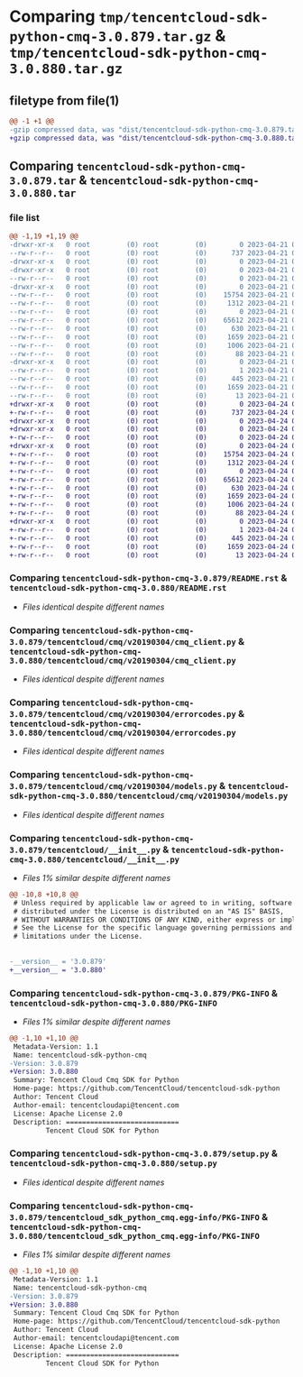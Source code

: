 # Comparing `tmp/tencentcloud-sdk-python-cmq-3.0.879.tar.gz` & `tmp/tencentcloud-sdk-python-cmq-3.0.880.tar.gz`

## filetype from file(1)

```diff
@@ -1 +1 @@
-gzip compressed data, was "dist/tencentcloud-sdk-python-cmq-3.0.879.tar", last modified: Fri Apr 21 00:41:09 2023, max compression
+gzip compressed data, was "dist/tencentcloud-sdk-python-cmq-3.0.880.tar", last modified: Mon Apr 24 02:56:27 2023, max compression
```

## Comparing `tencentcloud-sdk-python-cmq-3.0.879.tar` & `tencentcloud-sdk-python-cmq-3.0.880.tar`

### file list

```diff
@@ -1,19 +1,19 @@
-drwxr-xr-x   0 root         (0) root         (0)        0 2023-04-21 00:41:09.000000 tencentcloud-sdk-python-cmq-3.0.879/
--rw-r--r--   0 root         (0) root         (0)      737 2023-04-21 00:41:09.000000 tencentcloud-sdk-python-cmq-3.0.879/README.rst
-drwxr-xr-x   0 root         (0) root         (0)        0 2023-04-21 00:41:09.000000 tencentcloud-sdk-python-cmq-3.0.879/tencentcloud/
-drwxr-xr-x   0 root         (0) root         (0)        0 2023-04-21 00:41:09.000000 tencentcloud-sdk-python-cmq-3.0.879/tencentcloud/cmq/
--rw-r--r--   0 root         (0) root         (0)        0 2023-04-21 00:41:09.000000 tencentcloud-sdk-python-cmq-3.0.879/tencentcloud/cmq/__init__.py
-drwxr-xr-x   0 root         (0) root         (0)        0 2023-04-21 00:41:09.000000 tencentcloud-sdk-python-cmq-3.0.879/tencentcloud/cmq/v20190304/
--rw-r--r--   0 root         (0) root         (0)    15754 2023-04-21 00:41:09.000000 tencentcloud-sdk-python-cmq-3.0.879/tencentcloud/cmq/v20190304/cmq_client.py
--rw-r--r--   0 root         (0) root         (0)     1312 2023-04-21 00:41:09.000000 tencentcloud-sdk-python-cmq-3.0.879/tencentcloud/cmq/v20190304/errorcodes.py
--rw-r--r--   0 root         (0) root         (0)        0 2023-04-21 00:41:09.000000 tencentcloud-sdk-python-cmq-3.0.879/tencentcloud/cmq/v20190304/__init__.py
--rw-r--r--   0 root         (0) root         (0)    65612 2023-04-21 00:41:09.000000 tencentcloud-sdk-python-cmq-3.0.879/tencentcloud/cmq/v20190304/models.py
--rw-r--r--   0 root         (0) root         (0)      630 2023-04-21 00:41:09.000000 tencentcloud-sdk-python-cmq-3.0.879/tencentcloud/__init__.py
--rw-r--r--   0 root         (0) root         (0)     1659 2023-04-21 00:41:09.000000 tencentcloud-sdk-python-cmq-3.0.879/PKG-INFO
--rw-r--r--   0 root         (0) root         (0)     1006 2023-04-21 00:41:09.000000 tencentcloud-sdk-python-cmq-3.0.879/setup.py
--rw-r--r--   0 root         (0) root         (0)       88 2023-04-21 00:41:09.000000 tencentcloud-sdk-python-cmq-3.0.879/setup.cfg
-drwxr-xr-x   0 root         (0) root         (0)        0 2023-04-21 00:41:09.000000 tencentcloud-sdk-python-cmq-3.0.879/tencentcloud_sdk_python_cmq.egg-info/
--rw-r--r--   0 root         (0) root         (0)        1 2023-04-21 00:41:09.000000 tencentcloud-sdk-python-cmq-3.0.879/tencentcloud_sdk_python_cmq.egg-info/dependency_links.txt
--rw-r--r--   0 root         (0) root         (0)      445 2023-04-21 00:41:09.000000 tencentcloud-sdk-python-cmq-3.0.879/tencentcloud_sdk_python_cmq.egg-info/SOURCES.txt
--rw-r--r--   0 root         (0) root         (0)     1659 2023-04-21 00:41:09.000000 tencentcloud-sdk-python-cmq-3.0.879/tencentcloud_sdk_python_cmq.egg-info/PKG-INFO
--rw-r--r--   0 root         (0) root         (0)       13 2023-04-21 00:41:09.000000 tencentcloud-sdk-python-cmq-3.0.879/tencentcloud_sdk_python_cmq.egg-info/top_level.txt
+drwxr-xr-x   0 root         (0) root         (0)        0 2023-04-24 02:56:27.000000 tencentcloud-sdk-python-cmq-3.0.880/
+-rw-r--r--   0 root         (0) root         (0)      737 2023-04-24 02:56:26.000000 tencentcloud-sdk-python-cmq-3.0.880/README.rst
+drwxr-xr-x   0 root         (0) root         (0)        0 2023-04-24 02:56:27.000000 tencentcloud-sdk-python-cmq-3.0.880/tencentcloud/
+drwxr-xr-x   0 root         (0) root         (0)        0 2023-04-24 02:56:27.000000 tencentcloud-sdk-python-cmq-3.0.880/tencentcloud/cmq/
+-rw-r--r--   0 root         (0) root         (0)        0 2023-04-24 02:56:26.000000 tencentcloud-sdk-python-cmq-3.0.880/tencentcloud/cmq/__init__.py
+drwxr-xr-x   0 root         (0) root         (0)        0 2023-04-24 02:56:27.000000 tencentcloud-sdk-python-cmq-3.0.880/tencentcloud/cmq/v20190304/
+-rw-r--r--   0 root         (0) root         (0)    15754 2023-04-24 02:56:26.000000 tencentcloud-sdk-python-cmq-3.0.880/tencentcloud/cmq/v20190304/cmq_client.py
+-rw-r--r--   0 root         (0) root         (0)     1312 2023-04-24 02:56:26.000000 tencentcloud-sdk-python-cmq-3.0.880/tencentcloud/cmq/v20190304/errorcodes.py
+-rw-r--r--   0 root         (0) root         (0)        0 2023-04-24 02:56:26.000000 tencentcloud-sdk-python-cmq-3.0.880/tencentcloud/cmq/v20190304/__init__.py
+-rw-r--r--   0 root         (0) root         (0)    65612 2023-04-24 02:56:26.000000 tencentcloud-sdk-python-cmq-3.0.880/tencentcloud/cmq/v20190304/models.py
+-rw-r--r--   0 root         (0) root         (0)      630 2023-04-24 02:56:26.000000 tencentcloud-sdk-python-cmq-3.0.880/tencentcloud/__init__.py
+-rw-r--r--   0 root         (0) root         (0)     1659 2023-04-24 02:56:27.000000 tencentcloud-sdk-python-cmq-3.0.880/PKG-INFO
+-rw-r--r--   0 root         (0) root         (0)     1006 2023-04-24 02:56:26.000000 tencentcloud-sdk-python-cmq-3.0.880/setup.py
+-rw-r--r--   0 root         (0) root         (0)       88 2023-04-24 02:56:27.000000 tencentcloud-sdk-python-cmq-3.0.880/setup.cfg
+drwxr-xr-x   0 root         (0) root         (0)        0 2023-04-24 02:56:27.000000 tencentcloud-sdk-python-cmq-3.0.880/tencentcloud_sdk_python_cmq.egg-info/
+-rw-r--r--   0 root         (0) root         (0)        1 2023-04-24 02:56:27.000000 tencentcloud-sdk-python-cmq-3.0.880/tencentcloud_sdk_python_cmq.egg-info/dependency_links.txt
+-rw-r--r--   0 root         (0) root         (0)      445 2023-04-24 02:56:27.000000 tencentcloud-sdk-python-cmq-3.0.880/tencentcloud_sdk_python_cmq.egg-info/SOURCES.txt
+-rw-r--r--   0 root         (0) root         (0)     1659 2023-04-24 02:56:27.000000 tencentcloud-sdk-python-cmq-3.0.880/tencentcloud_sdk_python_cmq.egg-info/PKG-INFO
+-rw-r--r--   0 root         (0) root         (0)       13 2023-04-24 02:56:27.000000 tencentcloud-sdk-python-cmq-3.0.880/tencentcloud_sdk_python_cmq.egg-info/top_level.txt
```

### Comparing `tencentcloud-sdk-python-cmq-3.0.879/README.rst` & `tencentcloud-sdk-python-cmq-3.0.880/README.rst`

 * *Files identical despite different names*

### Comparing `tencentcloud-sdk-python-cmq-3.0.879/tencentcloud/cmq/v20190304/cmq_client.py` & `tencentcloud-sdk-python-cmq-3.0.880/tencentcloud/cmq/v20190304/cmq_client.py`

 * *Files identical despite different names*

### Comparing `tencentcloud-sdk-python-cmq-3.0.879/tencentcloud/cmq/v20190304/errorcodes.py` & `tencentcloud-sdk-python-cmq-3.0.880/tencentcloud/cmq/v20190304/errorcodes.py`

 * *Files identical despite different names*

### Comparing `tencentcloud-sdk-python-cmq-3.0.879/tencentcloud/cmq/v20190304/models.py` & `tencentcloud-sdk-python-cmq-3.0.880/tencentcloud/cmq/v20190304/models.py`

 * *Files identical despite different names*

### Comparing `tencentcloud-sdk-python-cmq-3.0.879/tencentcloud/__init__.py` & `tencentcloud-sdk-python-cmq-3.0.880/tencentcloud/__init__.py`

 * *Files 1% similar despite different names*

```diff
@@ -10,8 +10,8 @@
 # Unless required by applicable law or agreed to in writing, software
 # distributed under the License is distributed on an "AS IS" BASIS,
 # WITHOUT WARRANTIES OR CONDITIONS OF ANY KIND, either express or implied.
 # See the License for the specific language governing permissions and
 # limitations under the License.
 
 
-__version__ = '3.0.879'
+__version__ = '3.0.880'
```

### Comparing `tencentcloud-sdk-python-cmq-3.0.879/PKG-INFO` & `tencentcloud-sdk-python-cmq-3.0.880/PKG-INFO`

 * *Files 1% similar despite different names*

```diff
@@ -1,10 +1,10 @@
 Metadata-Version: 1.1
 Name: tencentcloud-sdk-python-cmq
-Version: 3.0.879
+Version: 3.0.880
 Summary: Tencent Cloud Cmq SDK for Python
 Home-page: https://github.com/TencentCloud/tencentcloud-sdk-python
 Author: Tencent Cloud
 Author-email: tencentcloudapi@tencent.com
 License: Apache License 2.0
 Description: ============================
         Tencent Cloud SDK for Python
```

### Comparing `tencentcloud-sdk-python-cmq-3.0.879/setup.py` & `tencentcloud-sdk-python-cmq-3.0.880/setup.py`

 * *Files identical despite different names*

### Comparing `tencentcloud-sdk-python-cmq-3.0.879/tencentcloud_sdk_python_cmq.egg-info/PKG-INFO` & `tencentcloud-sdk-python-cmq-3.0.880/tencentcloud_sdk_python_cmq.egg-info/PKG-INFO`

 * *Files 1% similar despite different names*

```diff
@@ -1,10 +1,10 @@
 Metadata-Version: 1.1
 Name: tencentcloud-sdk-python-cmq
-Version: 3.0.879
+Version: 3.0.880
 Summary: Tencent Cloud Cmq SDK for Python
 Home-page: https://github.com/TencentCloud/tencentcloud-sdk-python
 Author: Tencent Cloud
 Author-email: tencentcloudapi@tencent.com
 License: Apache License 2.0
 Description: ============================
         Tencent Cloud SDK for Python
```

